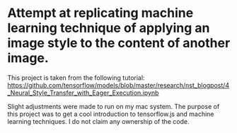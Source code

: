 # Attempt at replicating machine learning technique of applying an image style to the content of another image.
This project is taken from the following tutorial:
https://github.com/tensorflow/models/blob/master/research/nst_blogpost/4_Neural_Style_Transfer_with_Eager_Execution.ipynb

Slight adjustments were made to run on my mac system. The purpose of this project was to get a cool introduction to tensorflow.js and machine learning techniques.  I do not claim any ownership of the code.


